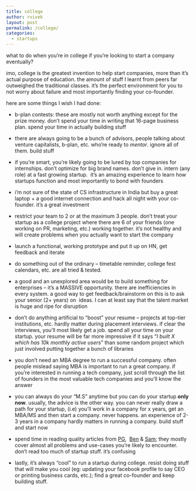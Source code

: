 ```yaml
---
title: college
author: rvivek
layout: post
permalink: /college/
categories:
  - startups
---
```

what to do when you&#8217;re in college if you&#8217;re looking to start a company eventually?

imo, college is the greatest invention to help start companies, more than it&#8217;s actual purpose of education. the amount of stuff I learnt from peers far outweighed the traditional classes. it&#8217;s the perfect environment for you to not worry about failure and most importantly finding your co-founder.

here are some things I wish I had done:

  * b-plan contests: these are mostly not worth anything except for the prize money. don&#8217;t spend your time in writing that 16-page business plan. spend your time in actually building stuff

  * there are always going to be a bunch of advisors, people talking about venture capitalists, b-plan, etc. who&#8217;re ready to *mentor*. ignore all of them. build stuff

  * if you&#8217;re smart, you&#8217;re likely going to be lured by top companies for internships. don&#8217;t optimize for big brand names. don&#8217;t give in. intern (any role) at a fast growing startup.  it&#8217;s an amazing experience to learn how startups function and most importantly to bond with founders

  * i&#8217;m not sure of the state of CS infrastructure in India but buy a great laptop + a good internet connection and hack all night with your co-founder. it&#8217;s a great investment

  * restrict your team to 2 or at the maximum 3 people. don&#8217;t treat your startup as a college project where there are 6 of your friends (one working on PR, marketing, etc.) working together. it&#8217;s not healthy and will create problems when you actually want to start the company

  * launch a functional, working prototype and put it up on HN, get feedback and iterate

  * do something out of the ordinary &#8211; timetable reminder, college fest calendars, etc. are all tried & tested.

  * a good and an unexplored area would be to build something for enterprises &#8211; it&#8217;s a MASSIVE opportunity. there are inefficiencies in every system. a good way to get feedback/brainstorm on this is to ask your senior (2+ years) on  ideas. I can at least say that the talent market is huge and ripe for disruption

  * don&#8217;t do anything artificial to &#8220;boost&#8221; your resume &#8211; projects at top-tier institutions, etc. hardly matter during placement interviews. if clear the interviews, you&#8217;ll most likely get a job. spend all your time on your startup. your resume will be far more impressive if it says &#8220;*I built X which has 10k monthly active users*&#8221; than some random project which just involved putting together a bunch of libraries

  * you don&#8217;t need an MBA degree to run a successful company. often people mislead saying MBA is important to run a great company. if you&#8217;re interested in running a tech company, just scroll through the list of founders in the most valuable tech companies and you&#8217;ll know the answer

  * you can always do your &#8220;M.S&#8221; anytime but you can do your startup **only now**. usually, the advice is the other way. you can never really draw a path for your startup, (i.e) you&#8217;ll work in a company for x years, get an MBA/MS and then start a company. never happens. an experience of 2-3 years in a company hardly matters in running a company. build stuff and start now

  * spend time in reading quality articles from [PG][1],  [Ben][2] & [Sam][3]; they mostly cover almost all problems and use-cases you&#8217;re likely to encounter. don&#8217;t read too much of startup stuff. it&#8217;s confusing

  * lastly, it&#8217;s always &#8220;cool&#8221; to run a startup during college. resist doing stuff that will make you cool (eg: updating your facebook profile to say CEO or printing business cards, etc.); find a great co-founder and keep building stuff.

 [1]: http://paulgraham.com/articles.html
 [2]: http://www.bhorowitz.com/
 [3]: http://blog.samaltman.com